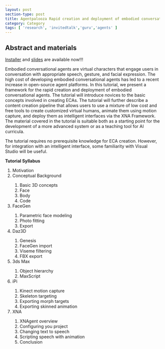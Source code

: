 ```yaml
---
layout: post
section-type: post
title: Agentpalooza Rapid creation and deployment of embodied conversational agents
category: Category
tags: [ 'research', 'invitedtalk','guru','agents' ]
---
```


## Abstract and materials

[Installer](https://drive.google.com/file/d/0B15kNkuEypndN2x5bXUtZzgzdDg/edit?usp=sharing) and [slides](https://dl.dropbox.com/u/87168445/AgentPalooza_AAAI_2012_Handout.pdf) are available now!!!

Embodied conversational agents are virtual characters that engage users in conversation with appropriate speech, gesture, and facial expression. The high cost of developing embodied conversational agents has led to a recent increase in open-source agent platforms. In this tutorial, we present a framework for the rapid creation and deployment of embodied conversational agents. The tutorial will introduce novices to the basic concepts involved in creating ECAs. The tutorial will further describe a content creation pipeline that allows users to use a mixture of low cost and free tools to create customized virtual humans, animate them using motion capture, and deploy them as intelligent interfaces via the XNA Framework. The material covered in the tutorial is suitable both as a starting point for the development of a more advanced system or as a teaching tool for AI curricula.

The tutorial requires no prerequisite knowledge for ECA creation. However, for integration with an intelligent interface, some familiarity with Visual Studio will be useful.

**Tutorial Syllabus**

 <ol style="text-align: left">
<li>Motivation</li>
<li>Conceptual Background</li>
<ol style="text-align: left">
<li>Basic 3D concepts</li>
<li>Face</li>
<li>Body</li>
<li>Code</li>
</ol>
<li>FaceGen</li>
<ol style="text-align: left">
<li>Parametric face modeling</li>
<li>Photo fitting</li>
<li>Export</li>
</ol>
<li>Daz3D</li>
<ol style="text-align: left">
<li>Genesis</li>
<li>FaceGen import</li>
<li>Viseme filtering</li>
<li>FBX export</li>
</ol>
<li>3ds Max</li>
<ol style="text-align: left">
<li>Object hierarchy</li>
<li>MaxScript</li>
</ol>
<li>iPi</li>
<ol style="text-align: left">
<li>Kinect motion capture</li>
<li>Skeleton targeting</li>
<li>Exporting morph targets</li>
<li>Exporting skinned animation</li>
</ol>
<li>XNA</li>
<ol style="text-align: left">
<li>XNAgent overview</li>
<li>Configuring you project</li>
<li>Changing text to speech</li>
<li>Scripting speech with animation</li>
<li>Conclusion </li>
</ol>
</ol>




